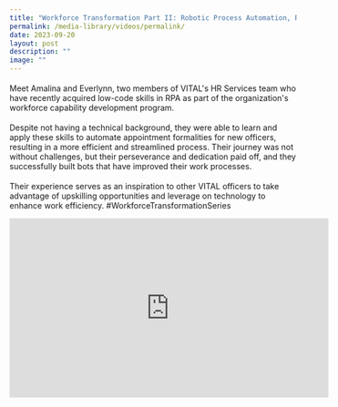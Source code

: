 ```yaml
---
title: "Workforce Transformation Part II: Robotic Process Automation, RPA"
permalink: /media-library/videos/permalink/
date: 2023-09-20
layout: post
description: ""
image: ""
---
```

<p style="font-size: 18px;color:#585858;text-align:justify;">

Meet Amalina and Everlynn, two members of VITAL's HR Services team who have recently acquired low-code skills in RPA as part of the organization's workforce capability development program.

</p><p style="font-size: 18px;color:#585858;text-align:justify;">

Despite not having a technical background, they were able to learn and apply these skills to automate appointment formalities for new officers, resulting in a more efficient and streamlined process. Their journey was not without challenges, but their perseverance and dedication paid off, and they successfully built bots that have improved their work processes.

</p><p style="font-size: 18px;color:#585858;text-align:justify;">

Their experience serves as an inspiration to other VITAL officers to take advantage of upskilling opportunities and leverage on technology to enhance work efficiency. #WorkforceTransformationSeries</p>

<iframe allowfullscreen="" allow="accelerometer; autoplay; clipboard-write; encrypted-media; gyroscope; picture-in-picture; web-share" frameborder="0" title="YouTube video player" src="https://www.youtube.com/embed/-BdY0VQ0sbA?si=lSX8o5QDZPyJp2UF" height="315" width="560"></iframe>